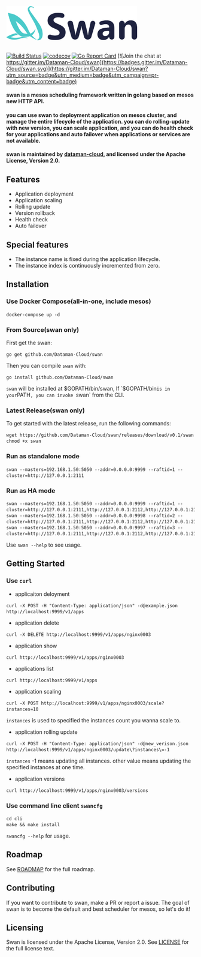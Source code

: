 
<img src="img/swan.png" width="350">

##

[![Build Status](https://travis-ci.org/Dataman-Cloud/swan.svg?branch=master)](https://travis-ci.org/Dataman-Cloud/swan)
[![codecov](https://codecov.io/gh/Dataman-Cloud/swan/branch/master/graph/badge.svg)](https://codecov.io/gh/Dataman-Cloud/swan)
[![Go Report Card](https://goreportcard.com/badge/github.com/Dataman-Cloud/swan)](https://goreportcard.com/report/github.com/Dataman-Cloud/swan)
[![Join the chat at https://gitter.im/Dataman-Cloud/swan](https://badges.gitter.im/Dataman-Cloud/swan.svg)](https://gitter.im/Dataman-Cloud/swan?utm_source=badge&utm_medium=badge&utm_campaign=pr-badge&utm_content=badge)

#### swan is a mesos scheduling framework written in golang based on mesos new HTTP API.

#### you can use swan to deployment application on mesos cluster, and manage the entire lifecycle of the application. you can do rolling-update with new version, you can scale application, and you can do health check for your applications and auto failover when applications or services are not available.

#### swan is maintained by [dataman-cloud](https://github.com/Dataman-Cloud), and  licensed under the Apache License, Version 2.0. 

## Features
+ Application deployment
+ Application scaling
+ Rolling update
+ Version rollback
+ Health check
+ Auto failover

## Special features
+ The instance name is fixed during the application lifecycle. 
+ The instance index is continuously incremented from zero.

## Installation 
### Use Docker Compose(all-in-one, include mesos)
```
docker-compose up -d
```
### From Source(swan only)
First get the swan:
```
go get github.com/Dataman-Cloud/swan
```
Then you can compile `swan` with:
```
go install github.com/Dataman-Cloud/swan
```
`swan` will be installed at $GOPATH/bin/swan, If `$GOPATH/bin` is in your `PATH`, you can invoke `swan` from the CLI.

### Latest Release(swan only)
To get started with the latest release, run the following commands:
```
wget https://github.com/Dataman-Cloud/swan/releases/download/v0.1/swan
chmod +x swan
```
### Run as standalone mode
```
swan --masters=192.168.1.50:5050 --addr=0.0.0.0:9999 --raftid=1 --cluster=http://127.0.0.1:2111
```

### Run as HA mode
```
swan --masters=192.168.1.50:5050 --addr=0.0.0.0:9999 --raftid=1 --cluster=http://127.0.0.1:2111,http://127.0.0.1:2112,http://127.0.0.1:2113
swan --masters=192.168.1.50:5050 --addr=0.0.0.0:9998 --raftid=2 --cluster=http://127.0.0.1:2111,http://127.0.0.1:2112,http://127.0.0.1:2113
swan --masters=192.168.1.50:5050 --addr=0.0.0.0:9997 --raftid=3 --cluster=http://127.0.0.1:2111,http://127.0.0.1:2112,http://127.0.0.1:2113
```
Use `swan --help` to see usage.

## Getting Started
### Use `curl` 

+ applicaiton deloyment
```
curl -X POST -H "Content-Type: application/json" -d@example.json http://localhost:9999/v1/apps
```
+ application delete
```
curl -X DELETE http://localhost:9999/v1/apps/nginx0003
```
+ application show
```
curl http://localhost:9999/v1/apps/nginx0003
```
+ applications list
```
curl http://localhost:9999/v1/apps
```
+ application scaling
```
curl -X POST http://localhost:9999/v1/apps/nginx0003/scale?instances=10
```
`instances` is used to specified the instances count you wanna scale to.
  
+ application rolling update
```
curl -X POST -H "Content-Type: application/json" -d@new_verison.json http://localhost:9999/v1/apps/nginx0003/update\?instances\=-1
```  
`instances` -1 means updating all instances. other value means updating the specified instances at one time.
  
+ application versions
```
curl http://localhost:9999/v1/apps/nginx0003/versions
```

### Use command line client `swancfg`
```
cd cli
make && make install
```
`swancfg --help` for usage.

## Roadmap
See [ROADMAP](https://github.com/Dataman-Cloud/swan/blob/master/ROADMAP.md) for the full roadmap.

## Contributing
If you want to contribute to swan, make a PR or report a issue. 
The goal of swan is to become the default and best scheduler for mesos, so let's do it!

## Licensing
Swan is licensed under the Apache License, Version 2.0. See 
[LICENSE](https://github.com/Dataman-Cloud/swan/blob/master/LICENSE) for the full
license text.
